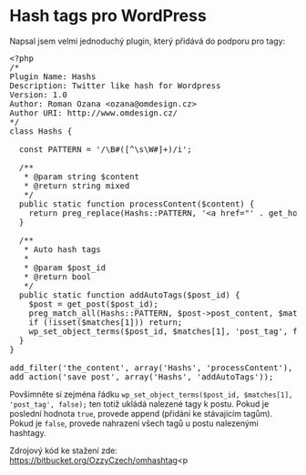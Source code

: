 <!--
title : Hash tags pro WordPress
author : Roman Ožana <ozana@omdesign.cz>
date : 15.9.2012 05:30:00
excerpt : ...($post_id, $matches[1], 'post_tag', false); ten totiž ukládá nalezené tagy k postu. Pokud je poslední hodnota true, provede append (přidání ke stávajícím tagům). Pokud je false, provede nahrazení všech tagů u postu nalezenými <strong>hashtag</strong>y. #php  #plugin  #hash...
tags : hash, PHP, plugin, wordpress
-->

# Hash tags pro WordPress

Napsal jsem velmi jednoduchý plugin, který přidává do podporu pro tagy:

<pre>&lt;?php
/*
Plugin Name: Hashs
Description: Twitter like hash for Wordpress
Version: 1.0
Author: Roman Ozana &lt;ozana@omdesign.cz&gt;
Author URI: http://www.omdesign.cz/
*/
class Hashs {

  const PATTERN = '/\B#([^\s\W#]+)/i';

  /**
   * @param string $content
   * @return string mixed
   */
  public static function processContent($content) {
    return preg_replace(Hashs::PATTERN, '&lt;a href="' . get_home_url(null, '/tag/$1') . '" class="tag"&gt;#$1&lt;/a&gt; ', $content);
  }

  /**
   * Auto hash tags
   *
   * @param $post_id
   * @return bool
   */
  public static function addAutoTags($post_id) {
    $post = get_post($post_id);
    preg_match_all(Hashs::PATTERN, $post-&gt;post_content, $matches);
    if (!isset($matches[1])) return;
    wp_set_object_terms($post_id, $matches[1], 'post_tag', false); // replace
  }
}

add_filter('the_content', array('Hashs', 'processContent'), 1);
add_action('save_post', array('Hashs', 'addAutoTags'));</pre>

Povšimněte si zejména řádku `wp_set_object_terms($post_id, $matches[1], 'post_tag', false);` ten totiž ukládá nalezené tagy k postu. Pokud je poslední hodnota `true`, provede append (přidání ke stávajícím tagům). Pokud je `false`, provede nahrazení všech tagů u postu nalezenými hashtagy.

Zdrojový kód ke stažení zde: https://bitbucket.org/OzzyCzech/omhashtag<p</p>